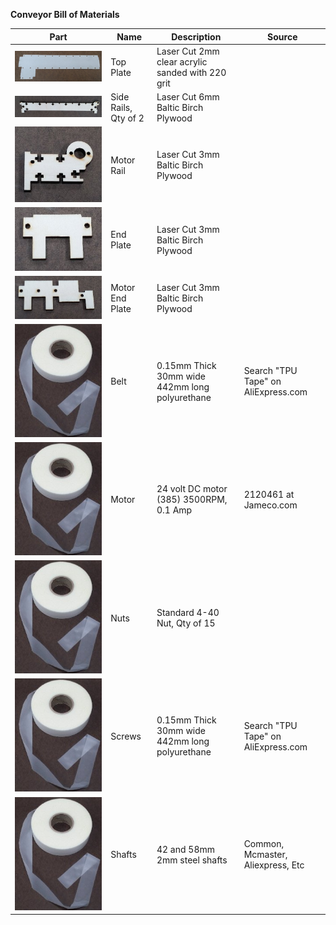 **Conveyor Bill of Materials**

|Part| Name | Description | Source |
| --- | --- | --- | --- |
|![Top Plate](topPlate.jpg "Top Plate")|Top Plate|Laser Cut 2mm clear acrylic sanded with 220 grit| | |
|![Side Rails](sideRail.jpg "Side Rails")|Side Rails, Qty of 2|Laser Cut 6mm Baltic Birch Plywood| |
|![Motor Rail](motorRail.jpg "Motor Rail")|Motor Rail|Laser Cut 3mm Baltic Birch Plywood| |
|![End Plate](endPlate.jpg "End Plate")|End Plate|Laser Cut 3mm Baltic Birch Plywood| |
|![Motor End Plate](motorEndPlate.jpg "Motor End Plate")|Motor End Plate|Laser Cut 3mm Baltic Birch Plywood| |
|![Belt](belt.jpg "Belt")|Belt|0.15mm Thick 30mm wide 442mm long polyurethane | Search "TPU Tape" on AliExpress.com |
|![Motor](belt.jpg "Motor")|Motor|24 volt DC motor (385) 3500RPM, 0.1 Amp | 2120461 at Jameco.com |
|![Nuts](belt.jpg "Nuts")|Nuts| Standard 4-40 Nut, Qty of 15 |  |
|![Screws](belt.jpg "Screws")|Screws| 0.15mm Thick 30mm wide 442mm long polyurethane | Search "TPU Tape" on AliExpress.com |
|![Shafts](belt.jpg "Shafts")|Shafts|42 and 58mm 2mm steel shafts | Common, Mcmaster, Aliexpress, Etc |











